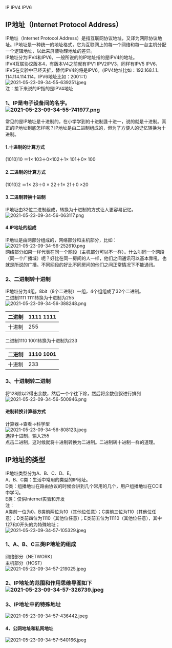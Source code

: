 IP IPV4 IPV6
<a name="xyygP"></a>
## IP地址（Internet Protocol Address）
IP地址（Internet Protocol Address）是指互联网协议地址，又译为网际协议地址。IP地址是一种统一的地址格式，它为互联网上的每一个网络和每一台主机分配一个逻辑地址，以此来屏蔽物理地址的差异。<br />IP地址分为IPV4和IPV6，一般所说的的IP地址指的是IPV4的地址。<br />IPV4互联协议版本4，有版本V4之前就有IPV1 IPV2IPV3，同样有IPV5 IPV6，IPV5在实验中已经夭折，替代IPV4的将是IPV6。(IPV4地址比如：192.168.1.1、114.114.114.114，IPV6地址比如：2001::1）<br />![2021-05-23-09-34-55-639251.jpeg](https://cdn.nlark.com/yuque/0/2021/jpeg/396745/1621733750470-8e27f06f-dbfe-4d5a-a0f6-b4a41ebd9a27.jpeg#clientId=u97efa6b3-7361-4&from=ui&id=uff420f6e&originHeight=301&originWidth=548&originalType=binary&size=16806&status=done&style=shadow&taskId=u39784fcf-94fa-4eae-bd16-c2f4f9b82d2)<br />注：接下来说的IP指的是IPV4地址
<a name="fETYf"></a>
### 1、IP是电子设备间的名字。<br />![2021-05-23-09-34-55-741977.png](https://cdn.nlark.com/yuque/0/2021/png/396745/1621733844436-16bfd179-0ec0-436a-b2d4-11c112585b5e.png#clientId=u97efa6b3-7361-4&from=ui&id=u3ab2406c&originHeight=231&originWidth=565&originalType=binary&size=23091&status=done&style=shadow&taskId=ubf554572-8031-4b70-93b2-a4704e94c52)
常见的是IP地址是十进制的，在小学学到的十进制逢十进一，说的就是十进制。真正的IP地址到底怎样呢？IP地址是由二进制组成的，但为了方便人的记忆转换为十进制。
<a name="iaD8s"></a>
#### 1.十进制的计算方式
(1010)10 ＝1× 103＋0×102＋1× 101＋0× 100
<a name="VSaZP"></a>
#### 2.二进制的计算方式
(1010)2 ＝1× 23＋0 × 22＋1× 21＋0 ×20
<a name="tuxBI"></a>
#### 3.二进制转换十进制
IP地址由32位二进制组成，转换为十进制的方式让人更容易记忆。<br />![2021-05-23-09-34-56-063117.png](https://cdn.nlark.com/yuque/0/2021/png/396745/1621733876613-6d47d4e0-1b1c-408c-a032-612ccdf438d0.png#clientId=u97efa6b3-7361-4&from=ui&id=uc6df1b67&originHeight=183&originWidth=554&originalType=binary&size=25007&status=done&style=shadow&taskId=uff9777d6-e5a9-4b44-b826-ccd09eadc00)
<a name="j1IZb"></a>
#### 4.IP地址的组成
IP地址是由两部分组成的，网络部分和主机部分，比如：<br />![2021-05-23-09-34-56-252610.png](https://cdn.nlark.com/yuque/0/2021/png/396745/1621733891220-9dfee3ce-7374-42fe-acbf-30cf4eedbfdb.png#clientId=u97efa6b3-7361-4&from=ui&id=u74db8faa&originHeight=149&originWidth=368&originalType=binary&size=13189&status=done&style=shadow&taskId=u6fb21bcd-dd70-4d84-b535-743698491fd)<br />网络部分如果一样代表在同一个网段（主机部分可以不一样）。什么叫同一个网段（同一个广播域）呢？好比在同一房间的人一样，他们之间通讯可以基本靠吼，也就是所说的广播。不同网段的好比不同房间的他们之间正常情况下不能通讯。
<a name="rms8H"></a>
### 2、二进制转十进制
IP地址分为4组，8bit（8个二进制）一组，4个组组成了32个二进制。<br />二进制1111 1111转换为十进制为255 <br />![2021-05-23-09-34-56-388248.png](https://cdn.nlark.com/yuque/0/2021/png/396745/1621733912133-74674d1b-98da-45cc-ba4e-aa973132662a.png#clientId=u97efa6b3-7361-4&from=ui&id=u519bc588&originHeight=245&originWidth=484&originalType=binary&size=26293&status=done&style=shadow&taskId=u579cef4e-fb35-490a-aae7-c7f8e3f7f75)

| 二进制 | 1111 1111 |
| --- | --- |
| 十进制 | 255 |

二进制1110 1001转换为十进制为233

| 二进制 | 1110 1001 |
| --- | --- |
| 十进制 | 233 |

<a name="ah5Bh"></a>
### 3、十进制转二进制
将128除以2得出余数，然后一个个往下除，然后将余数倒叙进行排列<br />![2021-05-23-09-34-56-500946.png](https://cdn.nlark.com/yuque/0/2021/png/396745/1621733936384-b9dc2781-c99c-4c64-9d29-bc600e3cf0de.png#clientId=u97efa6b3-7361-4&from=ui&id=u0ef49284&originHeight=362&originWidth=520&originalType=binary&size=22059&status=done&style=shadow&taskId=u0b29658b-6586-4f06-b013-4ecfdbdbf41)
<a name="hNLdO"></a>
#### 进制转换计算器方式
计算器→查看→科学型<br />![2021-05-23-09-34-56-808123.jpeg](https://cdn.nlark.com/yuque/0/2021/jpeg/396745/1621733953017-0d216d33-6b38-4576-8931-0395ad683cf9.jpeg#clientId=u97efa6b3-7361-4&from=ui&id=u5297659d&originHeight=321&originWidth=574&originalType=binary&size=37877&status=done&style=none&taskId=u5398e441-e9bf-4622-ae97-91e622838db)<br />选择十进制，输入255<br />点击二进制，这时候就将十进制转换为二进制。二进制转十进制一样的道理。
<a name="A0wEz"></a>
## IP地址的类型
IP地址类型分为A、B、C、D、E。<br />A、B、C类：生活中常用的类型的IP地址。<br />D类：组播地址在路由协议的时候会讲到几个常用的几个，用户组播地址在CCIE中学习。<br />E类：仅供Internet实验和开发<br />注：<br />A类前一位为0，B类前两位为10（其他位任意）；C类前三位为110（其他位任意）；D类前四位为1110（其他位任意）；E类前五位为11110（其他位任意），其中127和0开头的为特殊地址；<br />![2021-05-23-09-34-57-105329.jpeg](https://cdn.nlark.com/yuque/0/2021/jpeg/396745/1621733986468-b2721c07-4970-41c9-a0ef-cd996a2797c1.jpeg#clientId=u97efa6b3-7361-4&from=ui&id=u12f12ec7&originHeight=388&originWidth=655&originalType=binary&size=40320&status=done&style=shadow&taskId=u3d456253-a75e-4b72-8593-a1792ec05a6)
<a name="FdMIR"></a>
### 1、A、B、C三类IP地址的组成
网络部分（NETWORK）<br />主机部分（HOST） <br />![2021-05-23-09-34-57-219025.jpeg](https://cdn.nlark.com/yuque/0/2021/jpeg/396745/1621734002926-cb860616-6160-42f3-a17a-b07de968076b.jpeg#clientId=u97efa6b3-7361-4&from=ui&id=uf9129196&originHeight=243&originWidth=657&originalType=binary&size=33340&status=done&style=shadow&taskId=u1b7b3019-bfff-4f46-b664-fb3bab02759)
<a name="Jd2tR"></a>
### 2、IP地址的范围和作用思维导图如下<br />![2021-05-23-09-34-57-326739.jpeg](https://cdn.nlark.com/yuque/0/2021/jpeg/396745/1621734021503-09efadef-def5-4352-9492-106ab5fe6f0b.jpeg#clientId=u97efa6b3-7361-4&from=ui&id=u87dc1b8c&originHeight=485&originWidth=624&originalType=binary&size=38555&status=done&style=shadow&taskId=u3af15d96-41e8-4409-adb9-0ab8a126ba0)
<a name="rMcom"></a>
### 3、IP地址中的特殊地址
![2021-05-23-09-34-57-436442.jpeg](https://cdn.nlark.com/yuque/0/2021/jpeg/396745/1621734039700-83e3e8fa-d0cf-43aa-8fd6-b8e1dff43c08.jpeg#clientId=u97efa6b3-7361-4&from=ui&id=u44227454&originHeight=349&originWidth=550&originalType=binary&size=31971&status=done&style=shadow&taskId=u758c3806-9b29-4a4e-b4ea-d722fbe725f)
<a name="JhPrL"></a>
#### 4、公网地址和私网地址
![2021-05-23-09-34-57-540166.jpeg](https://cdn.nlark.com/yuque/0/2021/jpeg/396745/1621734054323-844a0e1e-48cb-4516-a1db-eafe954b626f.jpeg#clientId=u97efa6b3-7361-4&from=ui&id=uf0ae0526&originHeight=250&originWidth=566&originalType=binary&size=18586&status=done&style=shadow&taskId=u9cc9b136-a6e0-4d82-a6b2-f91e28eea51)
